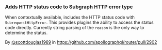 ### Adds HTTP status code to Subgraph HTTP error type

When contextually available, includes the HTTP status code with `SubrequestHttpError`. This provides plugins the ability to access the status code directly. Currently string parsing of the `reason` is the only way to determine the status.

By [@scottdouglas1989](https://github.com/scottdouglas1989) in https://github.com/apollographql/router/pull/2902
